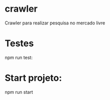 # crawler
Crawler para realizar pesquisa no mercado livre

# Testes
npm run test: 

# Start projeto: 
npm run start

